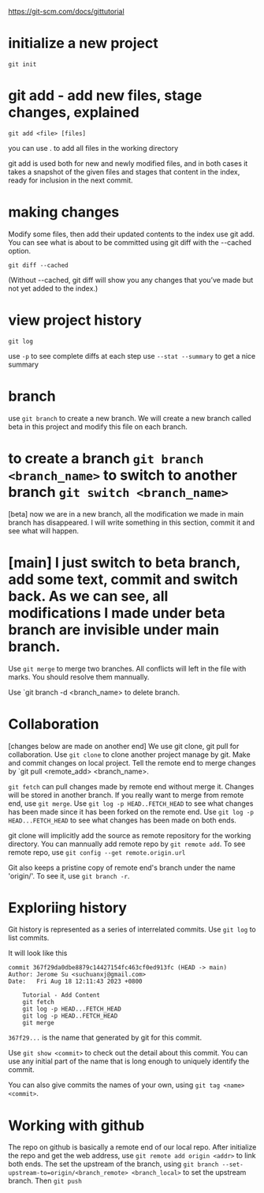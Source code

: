 https://git-scm.com/docs/gittutorial
# initialize a new project
```
git init
```

# git add - add new files, stage changes, explained 

```
git add <file> [files]
```
you can use . to add all files in the working directory

git add is used both for new and newly modified files, and in both cases it takes a snapshot of the given files and stages that content in the index, ready for inclusion in the next commit.

# making changes
Modify some files, then add their updated contents to the index use git add.
You can see what is about to be committed using git diff with the --cached option.
```
git diff --cached
```
(Without --cached, git diff will show you any changes that you’ve made but not yet added to the index.)

# view project history
```
git log
```
use `-p` to see complete diffs at each step
use `--stat --summary` to get a nice summary

# branch
use `git branch` to create a new branch. We will create a new branch called beta in this project 
and modify this file on each branch.

to create a branch `git branch <branch_name>`
to switch to another branch `git switch <branch_name>` 
=======
[beta] now we are in a new branch, all the modification we made in main branch has disappeared.
I will write something in this section, commit it and see what will happen.

[main] I just switch to beta branch, add some text, commit and switch back.
As we can see, all modifications I made under beta branch are invisible under main branch.
=======

Use `git merge` to merge two branches. All conflicts will left in the file with marks.
You should resolve them mannually.

Use `git branch -d <branch_name> to delete branch.

# Collaboration
[changes below are made on another end]
We use git clone, git pull for collaboration.
Use `git clone` to clone another project manage by git.
Make and commit changes on local project.
Tell the remote end to merge changes by `git pull <remote_add> <branch_name>.

`git fetch` can pull changes made by remote end without merge it. Changes will be stored in another branch.
If you really want to merge from remote end, use `git merge`.
Use `git log -p HEAD..FETCH_HEAD` to see what changes has been made since it has been forked on the remote end.
Use `git log -p HEAD...FETCH_HEAD` to see what changes has been made on both ends.

git clone will implicitly add the source as remote repository for the working directory.
You can mannually add remote repo by `git remote add`.
To see remote repo, use `git config --get remote.origin.url`

Git also keeps a pristine copy of remote end's branch under the name 'origin/<branch>'.
To see it, use `git branch -r`.

# Exploriing history
Git history is represented as a series of interrelated commits. 
Use `git log` to list commits.

It will look like this
```
commit 367f29da0dbe8879c14427154fc463cf0ed913fc (HEAD -> main)
Author: Jerome Su <suchuanxj@gmail.com>
Date:   Fri Aug 18 12:11:43 2023 +0800

    Tutorial - Add Content
    git fetch
    git log -p HEAD...FETCH_HEAD
    git log -p HEAD..FETCH_HEAD
    git merge
```
`367f29...` is the name that generated by git for this commit.

Use `git show <commit>` to check out the detail about this commit. You can use any initial part of the name that is long enough to uniquely identify the commit.

You can also give commits the names of your own, using `git tag <name> <commit>`.

# Working with github
The repo on github is basically a remote end of our local repo.
After initialize the repo and get the web address, use `git remote add origin <addr>` to link both ends.
The set the upstream of the branch, using `git branch --set-upstream-to=origin/<branch_remote> <branch_local>` to set the upstream branch.
Then `git push`
